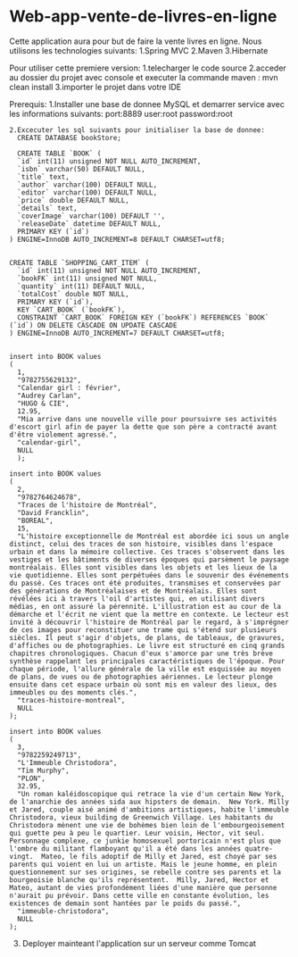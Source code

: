 # Web-app-vente-de-livres-en-ligne
Cette application aura pour but de faire la vente livres en ligne.
Nous utilisons les technologies suivants:
  1.Spring MVC
  2.Maven
  3.Hibernate
  
 Pour utiliser cette premiere version:
  1.telecharger le code source
  2.acceder au dossier du projet avec console et executer la commande maven : mvn clean install
  3.importer le projet dans votre IDE
  
 Prerequis:
    1.Installer une base de donnee MySQL et demarrer service avec les informations suivants:
      port:8889
      user:root
      password:root
      
    2.Excecuter les sql suivants pour initialiser la base de donnee:
      CREATE DATABASE bookStore;
    
      CREATE TABLE `BOOK` (
      `id` int(11) unsigned NOT NULL AUTO_INCREMENT,
      `isbn` varchar(50) DEFAULT NULL,
      `title` text,
      `author` varchar(100) DEFAULT NULL,
      `editor` varchar(100) DEFAULT NULL,
      `price` double DEFAULT NULL,
      `details` text,
      `coverImage` varchar(100) DEFAULT '',
      `releaseDate` datetime DEFAULT NULL,
      PRIMARY KEY (`id`)
    ) ENGINE=InnoDB AUTO_INCREMENT=8 DEFAULT CHARSET=utf8;


    CREATE TABLE `SHOPPING_CART_ITEM` (
      `id` int(11) unsigned NOT NULL AUTO_INCREMENT,
      `bookFK` int(11) unsigned NOT NULL,
      `quantity` int(11) DEFAULT NULL,
      `totalCost` double NOT NULL,
      PRIMARY KEY (`id`),
      KEY `CART_BOOK` (`bookFK`),
      CONSTRAINT `CART_BOOK` FOREIGN KEY (`bookFK`) REFERENCES `BOOK` (`id`) ON DELETE CASCADE ON UPDATE CASCADE
    ) ENGINE=InnoDB AUTO_INCREMENT=7 DEFAULT CHARSET=utf8;
    
    
    insert into BOOK values
    (
      1,
      "9782755629132",
      "Calendar girl : février",
      "Audrey Carlan",
      "HUGO & CIE",
      12.95,
      "Mia arrive dans une nouvelle ville pour poursuivre ses activités d'escort girl afin de payer la dette que son père a contracté avant d'être violement agressé.",
      "calendar-girl",
      NULL
      );

    insert into BOOK values
    (
      2,
      "9782764624678",
      "Traces de l'histoire de Montréal",
      "David Francklin",
      "BOREAL",
      15,
      "L'histoire exceptionnelle de Montréal est abordée ici sous un angle distinct, celui des traces de son histoire, visibles dans l'espace urbain et dans la mémoire collective. Ces traces s'observent dans les vestiges et les bâtiments de diverses époques qui parsèment le paysage montréalais. Elles sont visibles dans les objets et les lieux de la vie quotidienne. Elles sont perpétuées dans le souvenir des événements du passé. Ces traces ont été produites, transmises et conservées par des générations de Montréalaises et de Montréalais. Elles sont révélées ici à travers l'oil d'artistes qui, en utilisant divers médias, en ont assuré la pérennité. L'illustration est au cour de la démarche et l'écrit ne vient que la mettre en contexte. Le lecteur est invité à découvrir l'histoire de Montréal par le regard, à s'imprégner de ces images pour reconstituer une trame qui s'étend sur plusieurs siècles. Il peut s'agir d'objets, de plans, de tableaux, de gravures, d'affiches ou de photographies. Le livre est structuré en cinq grands chapitres chronologiques. Chacun d'eux s'amorce par une très brève synthèse rappelant les principales caractéristiques de l'époque. Pour chaque période, l'allure générale de la ville est esquissée au moyen de plans, de vues ou de photographies aériennes. Le lecteur plonge ensuite dans cet espace urbain où sont mis en valeur des lieux, des immeubles ou des moments clés.",
      "traces-histoire-montreal",
      NULL
    );

    insert into BOOK values
    (
      3,
      "9782259249713",
      "L'Immeuble Christodora",
      "Tim Murphy",
      "PLON",
      32.95,
      "Un roman kaléidoscopique qui retrace la vie d'un certain New York, de l'anarchie des années sida aux hipsters de demain.  New York. Milly et Jared, couple aisé animé d'ambitions artistiques, habite l'immeuble Christodora, vieux building de Greenwich Village. Les habitants du Christodora mènent une vie de bohèmes bien loin de l'embourgeoisement qui guette peu à peu le quartier. Leur voisin, Hector, vit seul. Personnage complexe, ce junkie homosexuel portoricain n'est plus que l'ombre du militant flamboyant qu'il a été dans les années quatre-vingt.  Mateo, le fils adoptif de Milly et Jared, est choyé par ses parents qui voient en lui un artiste. Mais le jeune homme, en plein questionnement sur ses origines, se rebelle contre ses parents et la bourgeoisie blanche qu'ils représentent.  Milly, Jared, Hector et Mateo, autant de vies profondément liées d'une manière que personne n'aurait pu prévoir. Dans cette ville en constante évolution, les existences de demain sont hantées par le poids du passé.",
      "immeuble-christodora",
      NULL
    );
    
    
   3. Deployer mainteant l'application sur un serveur comme Tomcat
